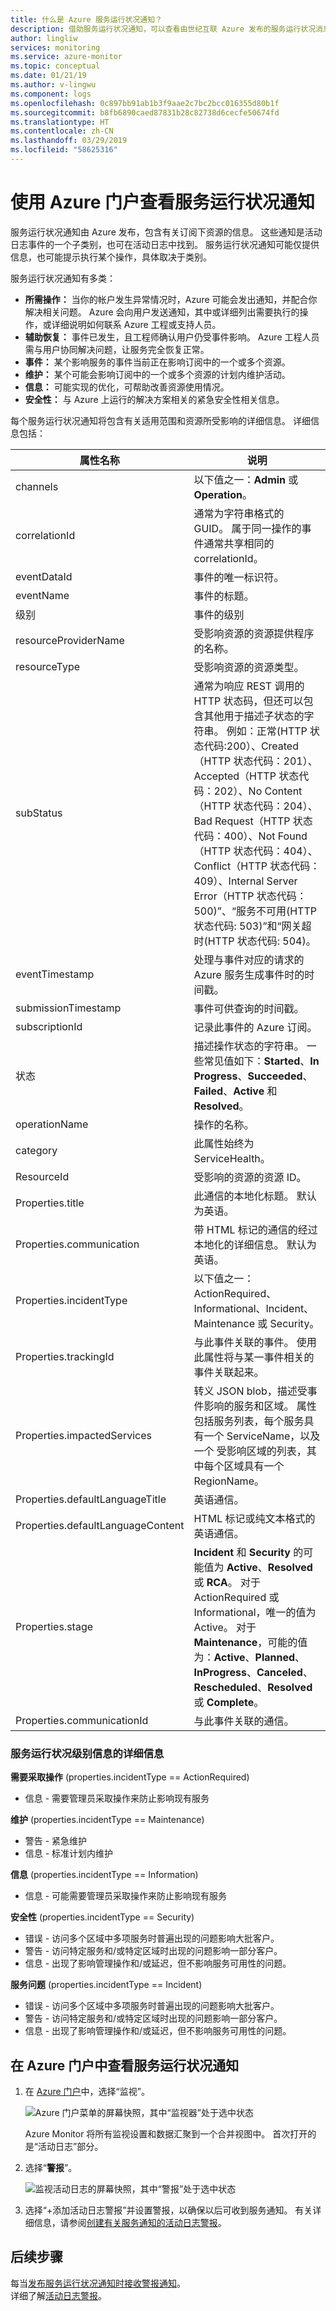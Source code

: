 ```yaml
---
title: 什么是 Azure 服务运行状况通知？
description: 借助服务运行状况通知，可以查看由世纪互联 Azure 发布的服务运行状况消息。
author: lingliw
services: monitoring
ms.service: azure-monitor
ms.topic: conceptual
ms.date: 01/21/19
ms.author: v-lingwu
ms.component: logs
ms.openlocfilehash: 0c897bb91ab1b3f9aae2c7bc2bcc016355d80b1f
ms.sourcegitcommit: b8fb6890caed87831b28c82738d6cecfe50674fd
ms.translationtype: HT
ms.contentlocale: zh-CN
ms.lasthandoff: 03/29/2019
ms.locfileid: "58625316"
---
```

# <a name="view-service-health-notifications-by-using-the-azure-portal"></a>使用 Azure 门户查看服务运行状况通知

服务运行状况通知由 Azure 发布，包含有关订阅下资源的信息。 这些通知是活动日志事件的一个子类别，也可在活动日志中找到。 服务运行状况通知可能仅提供信息，也可能提示执行某个操作，具体取决于类别。

服务运行状况通知有多类：  

- **所需操作：** 当你的帐户发生异常情况时，Azure 可能会发出通知，并配合你解决相关问题。 Azure 会向用户发送通知，其中或详细列出需要执行的操作，或详细说明如何联系 Azure 工程或支持人员。  
- **辅助恢复：** 事件已发生，且工程师确认用户仍受事件影响。 Azure 工程人员需与用户协同解决问题，让服务完全恢复正常。  
- **事件：** 某个影响服务的事件当前正在影响订阅中的一个或多个资源。  
- **维护：** 某个可能会影响订阅中的一个或多个资源的计划内维护活动。  
- **信息：** 可能实现的优化，可帮助改善资源使用情况。 
- **安全性：** 与 Azure 上运行的解决方案相关的紧急安全性相关信息。

每个服务运行状况通知将包含有关适用范围和资源所受影响的详细信息。 详细信息包括：

属性名称 | 说明
-------- | -----------
channels | 以下值之一：**Admin** 或 **Operation**。
correlationId | 通常为字符串格式的 GUID。 属于同一操作的事件通常共享相同的 correlationId。
eventDataId | 事件的唯一标识符。
eventName | 事件的标题。
级别 | 事件的级别
resourceProviderName | 受影响资源的资源提供程序的名称。
resourceType| 受影响资源的资源类型。
subStatus | 通常为响应 REST 调用的 HTTP 状态码，但还可以包含其他用于描述子状态的字符串。 例如：正常(HTTP 状态代码:200）、Created（HTTP 状态代码：201）、Accepted（HTTP 状态代码：202）、No Content（HTTP 状态代码：204）、Bad Request（HTTP 状态代码：400）、Not Found（HTTP 状态代码：404）、Conflict（HTTP 状态代码：409）、Internal Server Error（HTTP 状态代码：500)”、“服务不可用(HTTP 状态代码: 503)”和“网关超时(HTTP 状态代码: 504)。
eventTimestamp | 处理与事件对应的请求的 Azure 服务生成事件时的时间戳。
submissionTimestamp | 事件可供查询的时间戳。
subscriptionId | 记录此事件的 Azure 订阅。
状态 | 描述操作状态的字符串。 一些常见值如下：**Started**、**In Progress**、**Succeeded**、**Failed**、**Active** 和 **Resolved**。
operationName | 操作的名称。
category | 此属性始终为 ServiceHealth。
ResourceId | 受影响的资源的资源 ID。
Properties.title | 此通信的本地化标题。 默认为英语。
Properties.communication | 带 HTML 标记的通信的经过本地化的详细信息。 默认为英语。
Properties.incidentType | 以下值之一：ActionRequired、Informational、Incident、Maintenance 或 Security。
Properties.trackingId | 与此事件关联的事件。 使用此属性将与某一事件相关的事件关联起来。
Properties.impactedServices | 转义 JSON blob，描述受事件影响的服务和区域。 属性包括服务列表，每个服务具有一个 ServiceName，以及一个 受影响区域的列表，其中每个区域具有一个 RegionName。
Properties.defaultLanguageTitle | 英语通信。
Properties.defaultLanguageContent | HTML 标记或纯文本格式的英语通信。
Properties.stage | **Incident** 和 **Security** 的可能值为 **Active**、**Resolved** 或 **RCA**。 对于 ActionRequired 或 Informational，唯一的值为 Active。 对于 **Maintenance**，可能的值为：**Active**、**Planned**、**InProgress**、**Canceled**、**Rescheduled**、**Resolved** 或 **Complete**。
Properties.communicationId | 与此事件关联的通信。

### <a name="details-on-service-health-level-information"></a>服务运行状况级别信息的详细信息

**需要采取操作** (properties.incidentType == ActionRequired)

- 信息 - 需要管理员采取操作来防止影响现有服务
    
**维护** (properties.incidentType == Maintenance)

- 警告 - 紧急维护
- 信息 - 标准计划内维护

**信息** (properties.incidentType == Information)

- 信息 - 可能需要管理员采取操作来防止影响现有服务

**安全性** (properties.incidentType == Security)

- 错误 - 访问多个区域中多项服务时普遍出现的问题影响大批客户。
- 警告 - 访问特定服务和/或特定区域时出现的问题影响一部分客户。
- 信息 - 出现了影响管理操作和/或延迟，但不影响服务可用性的问题。

**服务问题** (properties.incidentType == Incident)

- 错误 - 访问多个区域中多项服务时普遍出现的问题影响大批客户。
- 警告 - 访问特定服务和/或特定区域时出现的问题影响一部分客户。
- 信息 - 出现了影响管理操作和/或延迟，但不影响服务可用性的问题。


## <a name="view-your-service-health-notifications-in-the-azure-portal"></a>在 Azure 门户中查看服务运行状况通知
1.  在 [Azure 门户](https://portal.azure.com)中，选择“监视”。

    ![Azure 门户菜单的屏幕快照，其中“监视器”处于选中状态](./media/service-notifications/home-monitor.png)

    Azure Monitor 将所有监视设置和数据汇聚到一个合并视图中。 首次打开的是“活动日志”部分。

3.  选择“**警报**”。

    ![监视活动日志的屏幕快照，其中“警报”处于选中状态](./media/service-notifications/service-health-summary.png)
4. 选择“+添加活动日志警报”并设置警报，以确保以后可收到服务通知。 有关详细信息，请参阅[创建有关服务通知的活动日志警报](../../azure-monitor/platform/alerts-activity-log-service-notifications.md)。

## <a name="next-steps"></a>后续步骤
每当[发布服务运行状况通知时接收警报通知](../../azure-monitor/platform/alerts-activity-log-service-notifications.md)。  
详细了解[活动日志警报](../../azure-monitor/platform/activity-log-alerts.md)。
